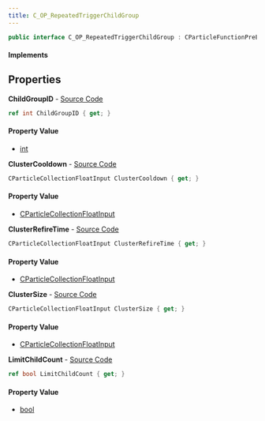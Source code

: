 ```yaml
---
title: C_OP_RepeatedTriggerChildGroup
---
```


```csharp
public interface C_OP_RepeatedTriggerChildGroup : CParticleFunctionPreEmission, CParticleFunctionOperator, CParticleFunction, ISchemaClass<CParticleFunction>, ISchemaClass<CParticleFunctionOperator>, ISchemaClass<CParticleFunctionPreEmission>, ISchemaClass<C_OP_RepeatedTriggerChildGroup>, ISchemaField, ISchemaClass, INativeHandle
```

#### Implements

## Properties

**ChildGroupID** - [Source Code](https://github.com/swiftly-solution/swiftlys2/blob/master/managed/src/SwiftlyS2.Generated/Schemas/Interfaces/C_OP_RepeatedTriggerChildGroup.cs#L16)

```csharp
ref int ChildGroupID { get; }
```

#### Property Value

- [int](https://learn.microsoft.com/dotnet/api/system.int32)

**ClusterCooldown** - [Source Code](https://github.com/swiftly-solution/swiftlys2/blob/master/managed/src/SwiftlyS2.Generated/Schemas/Interfaces/C_OP_RepeatedTriggerChildGroup.cs#L22)

```csharp
CParticleCollectionFloatInput ClusterCooldown { get; }
```

#### Property Value

- [CParticleCollectionFloatInput](/docs/api/shared/schemadefinitions/cparticlecollectionfloatinput)

**ClusterRefireTime** - [Source Code](https://github.com/swiftly-solution/swiftlys2/blob/master/managed/src/SwiftlyS2.Generated/Schemas/Interfaces/C_OP_RepeatedTriggerChildGroup.cs#L18)

```csharp
CParticleCollectionFloatInput ClusterRefireTime { get; }
```

#### Property Value

- [CParticleCollectionFloatInput](/docs/api/shared/schemadefinitions/cparticlecollectionfloatinput)

**ClusterSize** - [Source Code](https://github.com/swiftly-solution/swiftlys2/blob/master/managed/src/SwiftlyS2.Generated/Schemas/Interfaces/C_OP_RepeatedTriggerChildGroup.cs#L20)

```csharp
CParticleCollectionFloatInput ClusterSize { get; }
```

#### Property Value

- [CParticleCollectionFloatInput](/docs/api/shared/schemadefinitions/cparticlecollectionfloatinput)

**LimitChildCount** - [Source Code](https://github.com/swiftly-solution/swiftlys2/blob/master/managed/src/SwiftlyS2.Generated/Schemas/Interfaces/C_OP_RepeatedTriggerChildGroup.cs#L24)

```csharp
ref bool LimitChildCount { get; }
```

#### Property Value

- [bool](https://learn.microsoft.com/dotnet/api/system.boolean)

